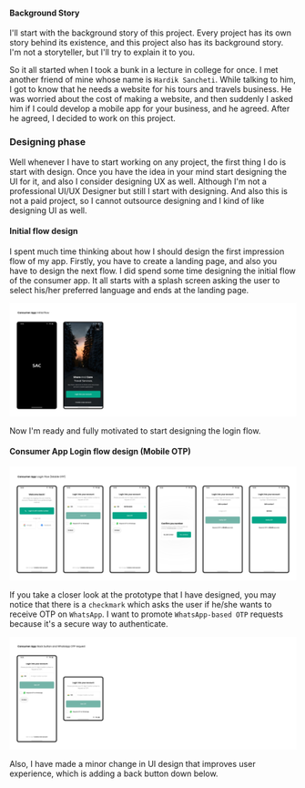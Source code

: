 #### Background Story
I'll start with the background story of this project. Every project has its own story behind its existence, and this 
project also has its background story. I'm not a storyteller, but I'll try to explain it to you.

So it all started when I took a bunk in a lecture in college for once. I met another friend of mine whose name is 
`Hardik Sancheti`. While talking to him, I got to know that he needs a website for his tours and travels business. 
He was worried about the cost of making a website, and then suddenly I asked him if I could develop a mobile app for 
your business, and he agreed. After he agreed, I decided to work on this project.


### Designing phase
Well whenever I have to start working on any project, the first thing I do is start with design. 
Once you have the idea in your mind start designing the UI for it, and also I consider designing UX as well.
Although I'm not a professional UI/UX Designer but still I start with designing. And also this is not a paid project, 
so I cannot outsource designing and I kind of like designing UI as well.

#### Initial flow design
I spent much time thinking about how I should design the first impression flow of my app. Firstly, you have to create a
landing page, and also you have to design the next flow. I did spend some time designing the initial flow of the 
consumer app. It all starts with a splash screen asking the user to select his/her preferred language and ends at the 
landing page.

<img src="assets/consumer_app_initial_flow.png" alt="Initial login flow">

Now I'm ready and fully motivated to start designing the login flow.

#### Consumer App Login flow design (Mobile OTP)

<img src="assets/consumer_app_login_flow_mobile_otp.svg" alt="Login flow design">

If you take a closer look at the prototype that I have designed, you may notice that there is a `checkmark` which asks 
the user if he/she wants to receive OTP on `WhatsApp`. I want to promote `WhatsApp-based OTP` requests because it's a 
secure way to authenticate.


<img src="assets/consumer_app_back_button_and_whatsapp_otp.svg" alt="Back button and WhatsApp OTP request image">

Also, I have made a minor change in UI design that improves user experience, which is adding a back button down below.

